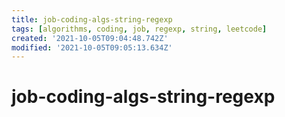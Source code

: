 ```yaml
---
title: job-coding-algs-string-regexp
tags: [algorithms, coding, job, regexp, string, leetcode]
created: '2021-10-05T09:04:48.742Z'
modified: '2021-10-05T09:05:13.634Z'
---
```


# job-coding-algs-string-regexp


